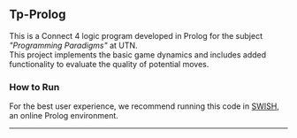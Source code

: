 ## Tp-Prolog  

This is a Connect 4 logic program developed in Prolog for the subject *"Programming Paradigms"* at UTN.  
This project implements the basic game dynamics and includes added functionality to evaluate the quality of potential moves.  

### How to Run  
For the best user experience, we recommend running this code in [SWISH](https://swish.swi-prolog.org/), an online Prolog environment.  

---  

